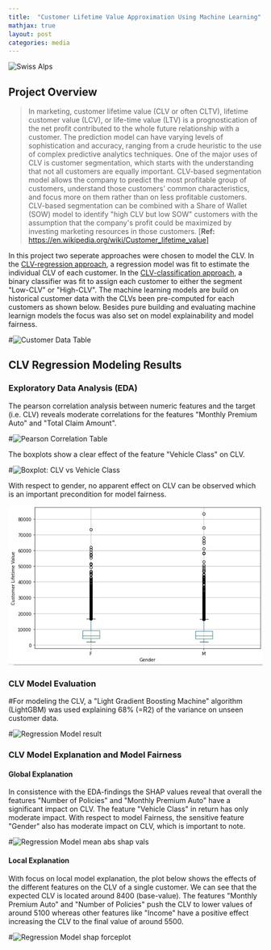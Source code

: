 ```yaml
---
title:  "Customer Lifetime Value Approximation Using Machine Learning"
mathjax: true
layout: post
categories: media
---
```


![Swiss Alps](https://user-images.githubusercontent.com/4943215/55412536-edbba180-5567-11e9-9c70-6d33bca3f8ed.jpg)



## Project Overview
>In marketing, customer lifetime value (CLV or often CLTV), lifetime customer value (LCV), or life-time value (LTV) is a prognostication of the net profit contributed to the whole future relationship with a customer. The prediction model can have varying levels of sophistication and accuracy, ranging from a crude heuristic to the use of complex predictive analytics techniques. One of the major uses of CLV is customer segmentation, which starts with the understanding that not all customers are equally important. CLV-based segmentation model allows the company to predict the most profitable group of customers, understand those customers' common characteristics, and focus more on them rather than on less profitable customers. CLV-based segmentation can be combined with a Share of Wallet (SOW) model to identify "high CLV but low SOW" customers with the assumption that the company's profit could be maximized by investing marketing resources in those customers. [**Ref:** https://en.wikipedia.org/wiki/Customer_lifetime_value]

In this project two seperate approaches were chosen to model the CLV. In the [CLV-regression approach](https://github.com/Sebastian1981/CustomerAnalytics_CLV/blob/main/CustomerLifetimeValue_Regression.ipynb), a regression model was fit to estimate the individual CLV of each customer. In the [CLV-classification approach](https://github.com/Sebastian1981/CustomerAnalytics_CLV/blob/main/CustomerLifetimeValue_Multiclass.ipynb), a binary classifier was fit to assign each customer to either the segment "Low-CLV" or "High-CLV". The machine learning models are build on historical customer data with the CLVs been pre-computed for each customers as shown below. Besides pure building and evaluating machine learnign models the focus was also set on model explainability and model fairness.

#![Customer Data Table ](/images/datatable.jpg)

## CLV Regression Modeling Results
### Exploratory Data Analysis (EDA)
The pearson correlation analysis between numeric features and the target (i.e. CLV) reveals moderate correlations for the features "Monthly Premium Auto" and "Total Claim Amount".

#![Pearson Correlation Table ](/images/PearsonCorrelation.jpg)

The boxplots show a clear effect of the feature "Vehicle Class" on CLV.

#![Boxplot: CLV vs Vehicle Class](/images/CLV_vehicle_class.jpg)

With respect to gender, no apparent effect on CLV can be observed which is an important precondition for model fairness.

![Boxplot: CLV vs Gender](images/CLV_gender.jpg)

### CLV Model Evaluation
#For modeling the CLV, a "Light Gradient Boosting Machine" algorithm (LightGBM) was used explaining 68% (=R2) of the variance on unseen customer data.

#![Regression Model result ](/images/CLV_regression_model.jpg)

### CLV Model Explanation and Model Fairness 
#### Global Explanation
In consistence with the EDA-findings the SHAP values reveal that overall the features "Number of Policies" and "Monthly Premium Auto" have a significant impact on CLV. The feature "Vehicle Class" in return has only moderate impact. With respect to model Fairness, the sensitive feature "Gender" also has moderate impact on CLV, which is important to note. 

#![Regression Model mean abs shap vals ](/images/regression_model_meanshap.jpg)

#### Local Explanation
With focus on local model explanation, the plot below shows the effects of the different features on the CLV of a single customer. We can see that the expected CLV is located around 8400 (base-value). The features "Monthly Premium Auto" and "Number of Policies" push the CLV to lower values of around 5100 whereas other features like "Income" have a positive effect increasing the CLV to the final value of around 5500.  

#![Regression Model shap forceplot](/images/regression_model_shaplocal.jpg)



